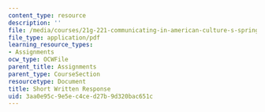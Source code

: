 ```yaml
---
content_type: resource
description: ''
file: /media/courses/21g-221-communicating-in-american-culture-s-spring-2019/3aa0e95c9e5ec4ced27b9d320bac651c_MIT21G_221S19_swr.pdf
file_type: application/pdf
learning_resource_types:
- Assignments
ocw_type: OCWFile
parent_title: Assignments
parent_type: CourseSection
resourcetype: Document
title: Short Written Response
uid: 3aa0e95c-9e5e-c4ce-d27b-9d320bac651c
---
```

